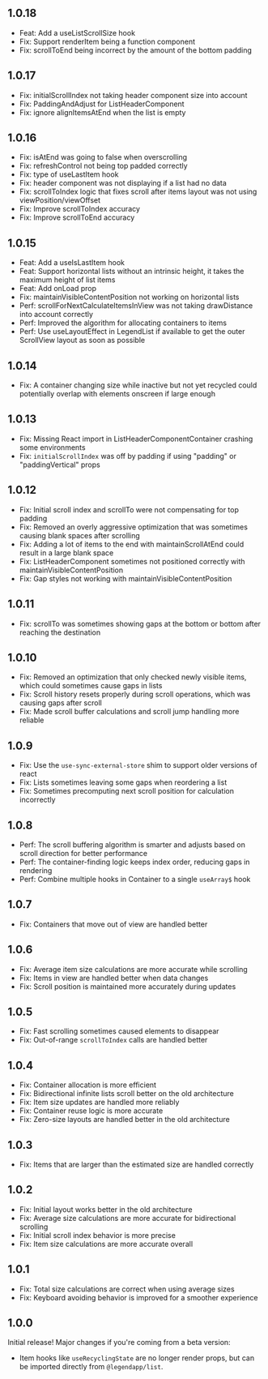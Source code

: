 ## 1.0.18
- Feat: Add a useListScrollSize hook
- Fix: Support renderItem being a function component
- Fix: scrollToEnd being incorrect by the amount of the bottom padding

## 1.0.17
- Fix: initialScrollIndex not taking header component size into account
- Fix: PaddingAndAdjust for ListHeaderComponent
- Fix: ignore alignItemsAtEnd when the list is empty

## 1.0.16
- Fix: isAtEnd was going to false when overscrolling
- Fix: refreshControl not being top padded correctly
- Fix: type of useLastItem hook
- Fix: header component was not displaying if a list had no data
- Fix: scrollToIndex logic that fixes scroll after items layout was not using viewPosition/viewOffset
- Fix: Improve scrollToIndex accuracy
- Fix: Improve scrollToEnd accuracy

## 1.0.15
- Feat: Add a useIsLastItem hook
- Feat: Support horizontal lists without an intrinsic height, it takes the maximum height of list items
- Feat: Add onLoad prop
- Fix: maintainVisibleContentPosition not working on horizontal lists
- Perf: scrollForNextCalculateItemsInView was not taking drawDistance into account correctly
- Perf: Improved the algorithm for allocating containers to items
- Perf: Use useLayoutEffect in LegendList if available to get the outer ScrollView layout as soon as possible

## 1.0.14
- Fix: A container changing size while inactive but not yet recycled could potentially overlap with elements onscreen if large enough

## 1.0.13
- Fix: Missing React import in ListHeaderComponentContainer crashing some environments
- Fix: `initialScrollIndex` was off by padding if using "padding" or "paddingVertical" props

## 1.0.12
- Fix: Initial scroll index and scrollTo were not compensating for top padding
- Fix: Removed an overly aggressive optimization that was sometimes causing blank spaces after scrolling
- Fix: Adding a lot of items to the end with maintainScrollAtEnd could result in a large blank space
- Fix: ListHeaderComponent sometimes not positioned correctly with maintainVisibleContentPosition
- Fix: Gap styles not working with maintainVisibleContentPosition

## 1.0.11
- Fix: scrollTo was sometimes showing gaps at the bottom or bottom after reaching the destination

## 1.0.10
- Fix: Removed an optimization that only checked newly visible items, which could sometimes cause gaps in lists
- Fix: Scroll history resets properly during scroll operations, which was causing gaps after scroll
- Fix: Made scroll buffer calculations and scroll jump handling more reliable

## 1.0.9
- Fix: Use the `use-sync-external-store` shim to support older versions of react
- Fix: Lists sometimes leaving some gaps when reordering a list
- Fix: Sometimes precomputing next scroll position for calculation incorrectly

## 1.0.8
- Perf: The scroll buffering algorithm is smarter and adjusts based on scroll direction for better performance
- Perf: The container-finding logic keeps index order, reducing gaps in rendering
- Perf: Combine multiple hooks in Container to a single `useArray$` hook

## 1.0.7
- Fix: Containers that move out of view are handled better

## 1.0.6
- Fix: Average item size calculations are more accurate while scrolling
- Fix: Items in view are handled better when data changes
- Fix: Scroll position is maintained more accurately during updates

## 1.0.5
- Fix: Fast scrolling sometimes caused elements to disappear
- Fix: Out-of-range `scrollToIndex` calls are handled better

## 1.0.4
- Fix: Container allocation is more efficient
- Fix: Bidirectional infinite lists scroll better on the old architecture
- Fix: Item size updates are handled more reliably
- Fix: Container reuse logic is more accurate
- Fix: Zero-size layouts are handled better in the old architecture

## 1.0.3
- Fix: Items that are larger than the estimated size are handled correctly

## 1.0.2
- Fix: Initial layout works better in the old architecture
- Fix: Average size calculations are more accurate for bidirectional scrolling
- Fix: Initial scroll index behavior is more precise
- Fix: Item size calculations are more accurate overall

## 1.0.1
- Fix: Total size calculations are correct when using average sizes
- Fix: Keyboard avoiding behavior is improved for a smoother experience

## 1.0.0
Initial release! Major changes if you're coming from a beta version:

- Item hooks like `useRecyclingState` are no longer render props, but can be imported directly from `@legendapp/list`.
